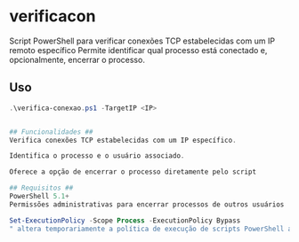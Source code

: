 # verificacon
Script PowerShell para verificar conexões TCP estabelecidas com um IP remoto específico
 Permite identificar qual processo está conectado e, opcionalmente, encerrar o processo.

## Uso ##

```powershell
.\verifica-conexao.ps1 -TargetIP <IP>


## Funcionalidades ##
Verifica conexões TCP estabelecidas com um IP específico.

Identifica o processo e o usuário associado.

Oferece a opção de encerrar o processo diretamente pelo script

## Requisitos ##
PowerShell 5.1+
Permissões administrativas para encerrar processos de outros usuários

Set-ExecutionPolicy -Scope Process -ExecutionPolicy Bypass
" altera temporariamente a política de execução de scripts PowerShell apenas para a sessão atual, permitindo que scripts sejam executados sem restrições, mesmo que a política global seja mais restritiva"

